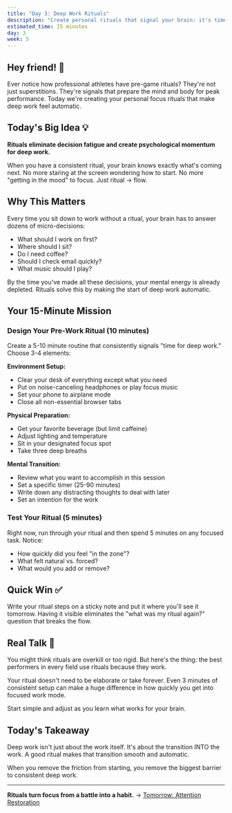 ```yaml
---
title: "Day 3: Deep Work Rituals"
description: "Create personal rituals that signal your brain: it's time to focus deeply"
estimated_time: 15 minutes
day: 3
week: 5
---
```


## Hey friend! 👋

Ever notice how professional athletes have pre-game rituals? They're not just superstitions. They're signals that prepare the mind and body for peak performance. Today we're creating your personal focus rituals that make deep work feel automatic.

## Today's Big Idea 💡

**Rituals eliminate decision fatigue and create psychological momentum for deep work.**

When you have a consistent ritual, your brain knows exactly what's coming next. No more staring at the screen wondering how to start. No more "getting in the mood" to focus. Just ritual → flow.

## Why This Matters

Every time you sit down to work without a ritual, your brain has to answer dozens of micro-decisions:

- What should I work on first?
- Where should I sit?
- Do I need coffee?
- Should I check email quickly?
- What music should I play?

By the time you've made all these decisions, your mental energy is already depleted. Rituals solve this by making the start of deep work automatic.

## Your 15-Minute Mission

### Design Your Pre-Work Ritual (10 minutes)

Create a 5-10 minute routine that consistently signals "time for deep work." Choose 3-4 elements:

**Environment Setup:**

- Clear your desk of everything except what you need
- Put on noise-canceling headphones or play focus music
- Set your phone to airplane mode
- Close all non-essential browser tabs

**Physical Preparation:**

- Get your favorite beverage (but limit caffeine)
- Adjust lighting and temperature
- Sit in your designated focus spot
- Take three deep breaths

**Mental Transition:**

- Review what you want to accomplish in this session
- Set a specific timer (25-90 minutes)
- Write down any distracting thoughts to deal with later
- Set an intention for the work

### Test Your Ritual (5 minutes)

Right now, run through your ritual and then spend 5 minutes on any focused task. Notice:

- How quickly did you feel "in the zone"?
- What felt natural vs. forced?
- What would you add or remove?

## Quick Win ✅

Write your ritual steps on a sticky note and put it where you'll see it tomorrow. Having it visible eliminates the "what was my ritual again?" question that breaks the flow.

## Real Talk 💬

You might think rituals are overkill or too rigid. But here's the thing: the best performers in every field use rituals because they work.

Your ritual doesn't need to be elaborate or take forever. Even 3 minutes of consistent setup can make a huge difference in how quickly you get into focused work mode.

Start simple and adjust as you learn what works for your brain.

## Today's Takeaway

Deep work isn't just about the work itself. It's about the transition INTO the work. A good ritual makes that transition smooth and automatic.

When you remove the friction from starting, you remove the biggest barrier to consistent deep work.

---

**Rituals turn focus from a battle into a habit.** → [Tomorrow: Attention Restoration](./04-attention-restoration)
